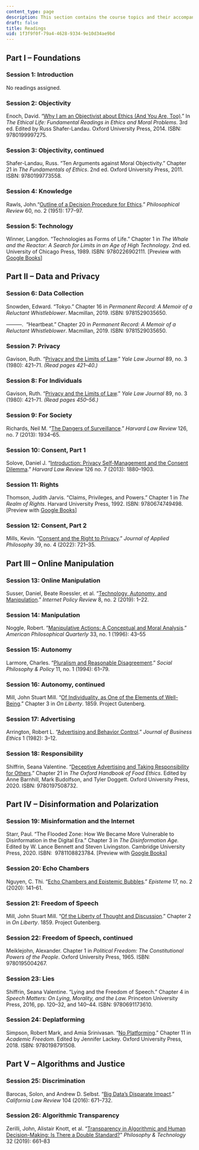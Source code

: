 ```yaml
---
content_type: page
description: This section contains the course topics and their accompanying readings.
draft: false
title: Readings
uid: 1f3f9f0f-79a4-4628-9334-9e10d34ae9bd
---
```

## Part I – Foundations

### Session 1: Introduction

No readings assigned.

### Session 2: Objectivity

Enoch, David. “[Why I am an Objectivist about Ethics (And You Are, Too)](https://philpapers.org/rec/ENOWIA).” In *The Ethical Life: Fundamental Readings in Ethics and Moral Problems*. 3rd ed. Edited by Russ Shafer-Landau. Oxford University Press, 2014. ISBN: ‎9780199997275.

### Session 3: Objectivity, continued

Shafer-Landau, Russ. “Ten Arguments against Moral Objectivity.” Chapter 21 in *The Fundamentals of Ethics*. 2nd ed. Oxford University Press, 2011. ISBN: ‎9780199773558. 

### Session 4: Knowledge

Rawls, John.“[Outline of a Decision Procedure for Ethics](https://www.jstor.org/stable/2181696).” *Philosophical Review* 60, no. 2 (1951): 177–97.

### Session 5: Technology

Winner, Langdon. “Technologies as Forms of Life.” Chapter 1 in *The Whale and the Reactor: A Search for Limits in an Age of High Technology*. 2nd ed. University of Chicago Press, 1989. ISBN: 9780226902111. \[Preview with [Google Books](https://www.google.com/books/edition/The_Whale_and_the_Reactor/kgFgksillkYC?hl=en&gbpv=1)\]

## Part II – Data and Privacy

### Session 6: Data Collection

Snowden, Edward. “Tokyo.” Chapter 16 in *Permanent Record: A Memoir of a Reluctant Whistleblower*. Macmillan, 2019. ISBN: ‎9781529035650.

———.  “Heartbeat.” Chapter 20 in *Permanent Record: A Memoir of a Reluctant Whistleblower*. Macmillan, 2019. ISBN: ‎9781529035650.

### Session 7: Privacy

Gavison, Ruth. “[Privacy and the Limits of Law](https://www.jstor.org/stable/795891).” *Yale Law Journal* 89, no. 3 (1980): 421–71. *(Read pages 421–40.)*

### Session 8: For Individuals

Gavison, Ruth. “[Privacy and the Limits of Law](https://www.jstor.org/stable/795891).” *Yale Law Journal* 89, no. 3 (1980): 421–71. *(Read pages 450–56.)*

### Session 9: For Society

Richards, Neil M. “[The Dangers of Surveillance](https://harvardlawreview.org/print/vol-126/the-dangers-of-surveillance/).” *Harvard Law Review* 126, no. 7 (2013): 1934–65.

### Session 10: Consent, Part 1

Solove, Daniel J. “[Introduction: Privacy Self-Management and the Consent Dilemma](https://papers.ssrn.com/sol3/papers.cfm?abstract_id=2171018#).” *Harvard Law Review* 126 no. 7 (2013): 1880–1903.

### Session 11: Rights

Thomson, Judith Jarvis. “Claims, Privileges, and Powers.” Chapter 1 in *The Realm of Rights*. Harvard University Press, 1992. ISBN: ‎9780674749498. \[Preview with [Google Books](https://www.google.com/books/edition/The_Realm_of_Rights/ROiaSeFLKQ4C?hl=en&gbpv=1)\]

### Session 12: Consent, Part 2

Mills, Kevin. “[Consent and the Right to Privacy](https://onlinelibrary.wiley.com/doi/full/10.1111/japp.12592).” *Journal of Applied Philosophy* 39, no. 4 (2022): 721–35.

## Part III – Online Manipulation

### Session 13: Online Manipulation

Susser, Daniel, Beate Roessler, et al. “[Technology, Autonomy, and Manipulation](https://policyreview.info/articles/analysis/technology-autonomy-and-manipulation).” *Internet Policy Revie*w 8, no. 2 (2019): 1–22.

### Session 14: Manipulation

Noggle, Robert. “[Manipulative Actions: A Conceptual and Moral Analysis](https://philarchive.org/rec/NOGMAA).” *American Philosophical Quarterly* 33, no. 1 (1996): 43–55

### Session 15: Autonomy

Larmore, Charles. “[Pluralism and Reasonable Disagreement](https://www.cambridge.org/core/journals/social-philosophy-and-policy/article/abs/pluralism-and-reasonable-disagreement/2E36F253670AEEB4C84DAECE0ACD6D26).” *Social Philosophy & Policy* 11, no. 1 (1994): 61–79.

### Session 16: Autonomy, continued

Mill, John Stuart Mill. “[Of Individuality, as One of the Elements of Well-Being](https://www.gutenberg.org/files/34901/34901-h/34901-h.htm#Page_103).” Chapter 3 in *On Liberty*. 1859. Project Gutenberg.

### Session 17: Advertising

Arrington, Robert L. “[Advertising and Behavior Control](https://link.springer.com/article/10.1007/BF00382800).” *Journal of Business Ethics* 1 (1982): 3–12.

### Session 18: Responsibility

Shiffrin, Seana Valentine. “[Deceptive Advertising and Taking Responsibility for Others](https://academic.oup.com/edited-volume/27989/chapter/211706627).” Chapter 21 in *The Oxford Handbook of Food Ethics*. Edited by Anne Barnhill, Mark Budolfson, and Tyler Doggett. Oxford University Press, 2020. ISBN: ‎9780197508732.

## Part IV – Disinformation and Polarization

### Session 19: Misinformation and the Internet

Starr, Paul. “The Flooded Zone: How We Became More Vulnerable to Disinformation in the Digital Era.” Chapter 3 in *The Disinformation Age.* Edited by W. Lance Bennett and Steven Livingston. Cambridge University Press, 2020. ISBN: ‎ 9781108823784. \[Preview with [Google Books](https://www.google.com/books/edition/The_Disinformation_Age/ntX7DwAAQBAJ?hl=en&gbpv=1)\]

### Session 20: Echo Chambers

Nguyen, C. Thi. “[Echo Chambers and Epistemic Bubbles](https://www.cambridge.org/core/journals/episteme/article/echo-chambers-and-epistemic-bubbles/5D4AC3A808C538E17C50A7C09EC706F0).” *Episteme* 17, no. 2 (2020): 141–61.

### Session 21: Freedom of Speech

Mill, John Stuart Mill. “[Of the Liberty of Thought and Discussion](https://www.gutenberg.org/files/34901/34901-h/34901-h.htm#Page_28).” Chapter 2 in *On Liberty*. 1859. Project Gutenberg.

### Session 22: Freedom of Speech, continued

Meiklejohn, Alexander. Chapter 1 in *Political Freedom: The Constitutional Powers of the People*. Oxford University Press, 1965. ISBN: ‎9780195004267. 

### Session 23: Lies

Shiffrin, Seana Valentine. “Lying and the Freedom of Speech.” Chapter 4 in *Speech Matters: On Lying, Morality, and the Law.* Princeton University Press, 2016, pp. 120–32, and 140–44. ISBN: ‎9780691173610. 

### Session 24: Deplatforming

Simpson, Robert Mark, and Amia Srinivasan. “[No Platforming](https://academic.oup.com/book/9278/chapter/156003932).” Chapter 11 in *Academic Freedom*. Edited by Jennifer Lackey. Oxford University Press, 2018. ISBN: ‎9780198791508. 

## Part V – Algorithms and Justice

### Session 25: Discrimination

Barocas, Solon, and Andrew D. Selbst. “[Big Data’s Disparate Impact](https://papers.ssrn.com/sol3/papers.cfm?abstract_id=2477899).” *California Law Review* 104 (2016): 671–732.

### Session 26: Algorithmic Transparency

Zerilli, John, Alistair Knott, et al. “[Transparency in Algorithmic and Human Decision-Making: Is There a Double Standard?](https://link.springer.com/article/10.1007/s13347-018-0330-6)” *Philosophy & Technology* 32 (2019): 661–83